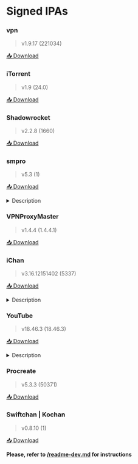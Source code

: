 # Signed IPAs

### vpn

> v1.9.17 (221034)

<a href="itms-services://?action=download-manifest&amp;url=https://raw.githubusercontent.com/Kylmakalle/ipa/master/apps/vpn-super/Info.plist">📥 Download</a>

### iTorrent

> v1.9 (24.0)

<a href="itms-services://?action=download-manifest&amp;url=https://raw.githubusercontent.com/Kylmakalle/ipa/master/apps/itorrent/Info.plist">📥 Download</a>

### Shadowrocket

> v2.2.8 (1660)

<a href="itms-services://?action=download-manifest&amp;url=https://raw.githubusercontent.com/Kylmakalle/ipa/master/apps/shadowrocket/Info.plist">📥 Download</a>

### smpro

> v5.3 (1)

<a href="itms-services://?action=download-manifest&amp;url=https://raw.githubusercontent.com/Kylmakalle/ipa/master/apps/smpro/Info.plist">📥 Download</a>

<details><summary>Description</summary>
Создание скриншотов с использованием мокапов
</details>

### VPNProxyMaster

> v1.4.4 (1.4.4.1)

<a href="itms-services://?action=download-manifest&amp;url=https://raw.githubusercontent.com/Kylmakalle/ipa/master/apps/vpn360/Info.plist">📥 Download</a>

### iChan

> v3.16.12151402 (5337)

<a href="itms-services://?action=download-manifest&amp;url=https://raw.githubusercontent.com/Kylmakalle/ipa/master/apps/ichan/Info.plist">📥 Download</a>

<details><summary>Description</summary>
https://t.me/ichan_ios
</details>

### YouTube

> v18.46.3 (18.46.3)

<a href="itms-services://?action=download-manifest&amp;url=https://raw.githubusercontent.com/Kylmakalle/ipa/master/apps/youtube/Info.plist">📥 Download</a>

<details><summary>Description</summary>
uYou 3.0.1 | iSBlock | YTPlus

🇷🇺 Модификация YouTube с огромным функционалом и дополнениями от iApps. 

🇬🇧 YouTube modification with huge functionality and add-ons from iApps

▎Удалена реклама | No Ads
▎Пропуск рекламы внутри видео
▎Загрузка видео/аудио | Downloading media
▎Фоновый режим | Background mode
▎Картинка в картинке | PiP
▎Поддержка 4К | 4K Support 
▎Настройка/кастомизация клиента
▎Подгрузка обложек для РФ
▎Все твики переведены на русский
▎Много много другого
</details>

### Procreate

> v5.3.3 (50371)

<a href="itms-services://?action=download-manifest&amp;url=https://raw.githubusercontent.com/Kylmakalle/ipa/master/apps/procreate/Info.plist">📥 Download</a>

### Swiftchan | Kochan

> v0.8.10 (1)

<a href="itms-services://?action=download-manifest&amp;url=https://raw.githubusercontent.com/Kylmakalle/ipa/master/apps/kochan/Info.plist">📥 Download</a>

__Please, refer to [/readme-dev.md](/readme-dev.md) for instructions__